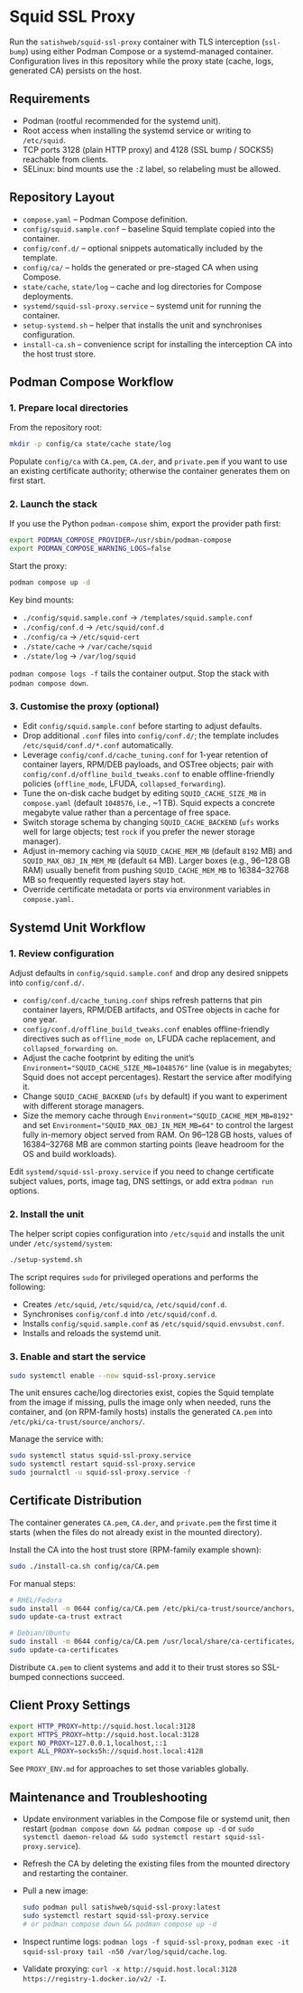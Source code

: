# Squid SSL Proxy

Run the `satishweb/squid-ssl-proxy` container with TLS interception (`ssl-bump`) using either Podman Compose or a systemd-managed container. Configuration lives in this repository while the proxy state (cache, logs, generated CA) persists on the host.

## Requirements
- Podman (rootful recommended for the systemd unit).
- Root access when installing the systemd service or writing to `/etc/squid`.
- TCP ports 3128 (plain HTTP proxy) and 4128 (SSL bump / SOCKS5) reachable from clients.
- SELinux: bind mounts use the `:Z` label, so relabeling must be allowed.

## Repository Layout
- `compose.yaml` – Podman Compose definition.
- `config/squid.sample.conf` – baseline Squid template copied into the container.
- `config/conf.d/` – optional snippets automatically included by the template.
- `config/ca/` – holds the generated or pre-staged CA when using Compose.
- `state/cache`, `state/log` – cache and log directories for Compose deployments.
- `systemd/squid-ssl-proxy.service` – systemd unit for running the container.
- `setup-systemd.sh` – helper that installs the unit and synchronises configuration.
- `install-ca.sh` – convenience script for installing the interception CA into the host trust store.

## Podman Compose Workflow

### 1. Prepare local directories
From the repository root:

```bash
mkdir -p config/ca state/cache state/log
```

Populate `config/ca` with `CA.pem`, `CA.der`, and `private.pem` if you want to use an existing certificate authority; otherwise the container generates them on first start.

### 2. Launch the stack
If you use the Python `podman-compose` shim, export the provider path first:

```bash
export PODMAN_COMPOSE_PROVIDER=/usr/sbin/podman-compose
export PODMAN_COMPOSE_WARNING_LOGS=false
```

Start the proxy:

```bash
podman compose up -d
```

Key bind mounts:
- `./config/squid.sample.conf` → `/templates/squid.sample.conf`
- `./config/conf.d` → `/etc/squid/conf.d`
- `./config/ca` → `/etc/squid-cert`
- `./state/cache` → `/var/cache/squid`
- `./state/log` → `/var/log/squid`

`podman compose logs -f` tails the container output. Stop the stack with `podman compose down`.

### 3. Customise the proxy (optional)
- Edit `config/squid.sample.conf` before starting to adjust defaults.
- Drop additional `.conf` files into `config/conf.d/`; the template includes `/etc/squid/conf.d/*.conf` automatically.
- Leverage `config/conf.d/cache_tuning.conf` for 1-year retention of container layers, RPM/DEB payloads, and OSTree objects; pair with `config/conf.d/offline_build_tweaks.conf` to enable offline-friendly policies (`offline_mode`, LFUDA, `collapsed_forwarding`).
- Tune the on-disk cache budget by editing `SQUID_CACHE_SIZE_MB` in `compose.yaml` (default `1048576`, i.e., ~1 TB). Squid expects a concrete megabyte value rather than a percentage of free space.
- Switch storage schema by changing `SQUID_CACHE_BACKEND` (`ufs` works well for large objects; test `rock` if you prefer the newer storage manager).
- Adjust in-memory caching via `SQUID_CACHE_MEM_MB` (default `8192` MB) and `SQUID_MAX_OBJ_IN_MEM_MB` (default `64` MB). Larger boxes (e.g., 96–128 GB RAM) usually benefit from pushing `SQUID_CACHE_MEM_MB` to 16384–32768 MB so frequently requested layers stay hot.
- Override certificate metadata or ports via environment variables in `compose.yaml`.

## Systemd Unit Workflow

### 1. Review configuration
Adjust defaults in `config/squid.sample.conf` and drop any desired snippets into `config/conf.d/`.

- `config/conf.d/cache_tuning.conf` ships refresh patterns that pin container layers, RPM/DEB artifacts, and OSTree objects in cache for one year.
- `config/conf.d/offline_build_tweaks.conf` enables offline-friendly directives such as `offline_mode on`, LFUDA cache replacement, and `collapsed_forwarding on`.
- Adjust the cache footprint by editing the unit’s `Environment="SQUID_CACHE_SIZE_MB=1048576"` line (value is in megabytes; Squid does not accept percentages). Restart the service after modifying it.
- Change `SQUID_CACHE_BACKEND` (`ufs` by default) if you want to experiment with different storage managers.
- Size the memory cache through `Environment="SQUID_CACHE_MEM_MB=8192"` and set `Environment="SQUID_MAX_OBJ_IN_MEM_MB=64"` to control the largest fully in-memory object served from RAM. On 96–128 GB hosts, values of 16384–32768 MB are common starting points (leave headroom for the OS and build workloads).

Edit `systemd/squid-ssl-proxy.service` if you need to change certificate subject values, ports, image tag, DNS settings, or add extra `podman run` options.

### 2. Install the unit
The helper script copies configuration into `/etc/squid` and installs the unit under `/etc/systemd/system`:

```bash
./setup-systemd.sh
```

The script requires `sudo` for privileged operations and performs the following:
- Creates `/etc/squid`, `/etc/squid/ca`, `/etc/squid/conf.d`.
- Synchronises `config/conf.d` into `/etc/squid/conf.d`.
- Installs `config/squid.sample.conf` as `/etc/squid/squid.envsubst.conf`.
- Installs and reloads the systemd unit.

### 3. Enable and start the service

```bash
sudo systemctl enable --now squid-ssl-proxy.service
```

The unit ensures cache/log directories exist, copies the Squid template from the image if missing, pulls the image only when needed, runs the container, and (on RPM-family hosts) installs the generated `CA.pem` into `/etc/pki/ca-trust/source/anchors/`.

Manage the service with:

```bash
sudo systemctl status squid-ssl-proxy.service
sudo systemctl restart squid-ssl-proxy.service
sudo journalctl -u squid-ssl-proxy.service -f
```

## Certificate Distribution

The container generates `CA.pem`, `CA.der`, and `private.pem` the first time it starts (when the files do not already exist in the mounted directory).

Install the CA into the host trust store (RPM-family example shown):

```bash
sudo ./install-ca.sh config/ca/CA.pem
```

For manual steps:

```bash
# RHEL/Fedora
sudo install -m 0644 config/ca/CA.pem /etc/pki/ca-trust/source/anchors/squid-ssl-proxy.pem
sudo update-ca-trust extract

# Debian/Ubuntu
sudo install -m 0644 config/ca/CA.pem /usr/local/share/ca-certificates/squid-ssl-proxy.crt
sudo update-ca-certificates
```

Distribute `CA.pem` to client systems and add it to their trust stores so SSL-bumped connections succeed.

## Client Proxy Settings

```bash
export HTTP_PROXY=http://squid.host.local:3128
export HTTPS_PROXY=http://squid.host.local:3128
export NO_PROXY=127.0.0.1,localhost,::1
export ALL_PROXY=socks5h://squid.host.local:4128
```

See `PROXY_ENV.md` for approaches to set those variables globally.

## Maintenance and Troubleshooting
- Update environment variables in the Compose file or systemd unit, then restart (`podman compose down && podman compose up -d` or `sudo systemctl daemon-reload && sudo systemctl restart squid-ssl-proxy.service`).
- Refresh the CA by deleting the existing files from the mounted directory and restarting the container.
- Pull a new image:

  ```bash
  sudo podman pull satishweb/squid-ssl-proxy:latest
  sudo systemctl restart squid-ssl-proxy.service
  # or podman compose down && podman compose up -d
  ```

- Inspect runtime logs: `podman logs -f squid-ssl-proxy`, `podman exec -it squid-ssl-proxy tail -n50 /var/log/squid/cache.log`.
- Validate proxying: `curl -x http://squid.host.local:3128 https://registry-1.docker.io/v2/ -I`.
